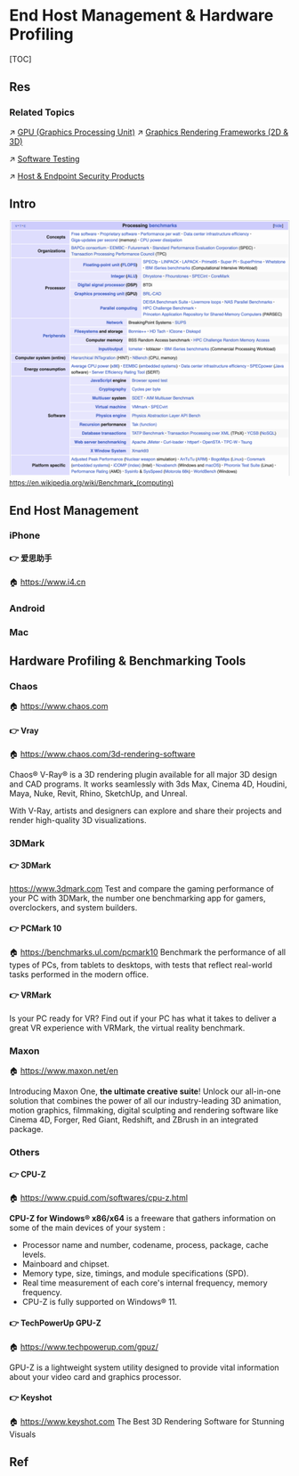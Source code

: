 # End Host Management & Hardware Profiling

[TOC]



## Res
### Related Topics
↗ [GPU (Graphics Processing Unit)](../../👷🏾‍♂️%20Computer%20(Host)%20System/Computer%20Architecture/Computer%20Microarchitectures%20(Computer%20Organization)%20&%20von%20Neumann%20Model/🚦%20Computer%20Processors%20&%20Logic%20Chips/📌%20Microprocessors%20Unit%20(MPU)/GPU%20(Graphics%20Processing%20Unit)/GPU%20(Graphics%20Processing%20Unit).md)
↗ [Graphics Rendering Frameworks (2D & 3D)](../../👩‍💻%20Computer%20Languages%20&%20Programming%20Methodology/🛠️%20Programming%20Tools%20Chain/🚠%20Application%20Runtimes%20&%20SDKs/🧩%20Media%20Processing%20&%20GUI%20SDK/🖼️%20Graphics%20Rendering%20Frameworks%20(2D%20&%203D)/Graphics%20Rendering%20Frameworks%20(2D%20&%203D).md)

↗ [Software Testing](../../../Software%20Engineering/Software%20Maintenance%20&%20Operations%20Management/🧪%20Software%20Testing/Software%20Testing.md)

↗ [Host & Endpoint Security Products](../../../CyberSecurity/⛈️%20Risk%20Management/🐺%20Risk%20Countermeasures%20&%20Security%20Control/🛌%20Comprehensive%20Defense%20Systems%20&%20Security%20Products/Host%20&%20Endpoint%20Security%20Products/Host%20&%20Endpoint%20Security%20Products.md)



## Intro
![](../../../../Assets/Pics/Screenshot%202024-07-15%20at%2010.24.05%20PM.png)
<small>https://en.wikipedia.org/wiki/Benchmark_(computing)</small>



## End Host Management
### iPhone
#### 👉 爱思助手
🏠 https://www.i4.cn


### Android


### Mac



## Hardware Profiling & Benchmarking Tools
### Chaos
🏠 https://www.chaos.com
#### 👉 Vray
🏠 https://www.chaos.com/3d-rendering-software

Chaos® V-Ray® is a 3D rendering plugin available for all major 3D design and CAD programs. It works seamlessly with 3ds Max, Cinema 4D, Houdini, Maya, Nuke, Revit, Rhino, SketchUp, and Unreal.  
  
With V-Ray, artists and designers can explore and share their projects and render high-quality 3D visualizations.


### 3DMark
#### 👉 3DMark
https://www.3dmark.com
Test and compare the gaming performance of your PC with 3DMark, the number one benchmarking app for gamers, overclockers, and system builders.
#### 👉 PCMark 10
🏠 https://benchmarks.ul.com/pcmark10
Benchmark the performance of all types of PCs, from tablets to desktops, with tests that reflect real-world tasks performed in the modern office.
#### 👉 VRMark
Is your PC ready for VR? Find out if your PC has what it takes to deliver a great VR experience with VRMark, the virtual reality benchmark.


### Maxon
🏠 https://www.maxon.net/en

Introducing Maxon One, **the ultimate creative suite**! Unlock our all-in-one solution that combines the power of all our industry-leading 3D animation, motion graphics, filmmaking, digital sculpting and rendering software like Cinema 4D, Forger, Red Giant, Redshift, and ZBrush in an integrated package.


### Others
#### 👉 CPU-Z
🏠 https://www.cpuid.com/softwares/cpu-z.html

**CPU-Z for Windows® x86/x64** is a freeware that gathers information on some of the main devices of your system :
- Processor name and number, codename, process, package, cache levels.
- Mainboard and chipset.
- Memory type, size, timings, and module specifications (SPD).
- Real time measurement of each core's internal frequency, memory frequency.
- CPU-Z is fully supported on Windows® 11.
#### 👉 TechPowerUp GPU-Z
🏠 https://www.techpowerup.com/gpuz/

GPU-Z is a lightweight system utility designed to provide vital information about your video card and graphics processor.
#### 👉 Keyshot
🏠 https://www.keyshot.com
The Best 3D Rendering Software for Stunning Visuals



## Ref

